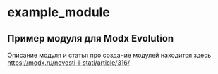 # example_module
## Пример модуля для Modx Evolution ##
Описание модуля и статья про создание модулей находится здесь https://modx.ru/novosti-i-stati/article/316/
